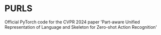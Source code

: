 # PURLS
Official PyTorch code for the CVPR 2024 paper 'Part-aware Unified Representation of Language and Skeleton for Zero-shot Action Recognition'
